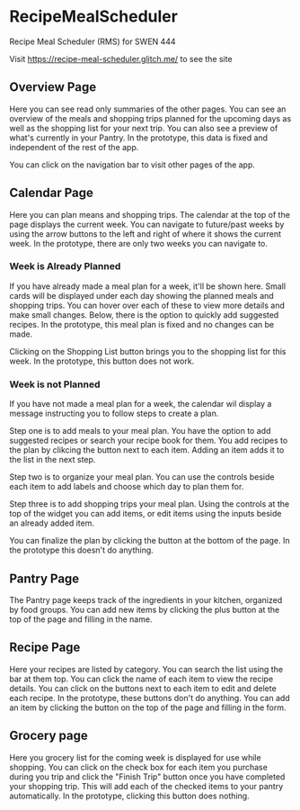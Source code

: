 # RecipeMealScheduler
Recipe Meal Scheduler (RMS) for SWEN 444

Visit https://recipe-meal-scheduler.glitch.me/ to see the site

## Overview Page

Here you can see read only summaries of the other pages. You can see an overview of the meals and shopping trips planned for the upcoming days as well as the shopping list for your next trip. You can also see a preview of what's currently in your Pantry. In the prototype, this data is fixed and independent of the rest of the app.

You can click on the navigation bar to visit other pages of the app.

## Calendar Page

Here you can plan means and shopping trips. The calendar at the top of the page displays the current week. You can navigate to future/past weeks by using the arrow buttons to the left and right of where it shows the current week. In the prototype, there are only two weeks you can navigate to.

### Week is Already Planned

If you have already made a meal plan for a week, it'll be shown here. Small cards will be displayed under each day showing the planned meals and shopping trips. You can hover over each of these to view more details and make small changes. Below, there is the option to quickly add suggested recipes. In the prototype, this meal plan is fixed and no changes can be made.

Clicking on the Shopping List button brings you to the shopping list for this week. In the prototype, this button does not work.

### Week is not Planned

If you have not made a meal plan for a week, the calendar wil display a message instructing you to follow steps to create a plan. 

Step one is to add meals to your meal plan. You have the option to add suggested recipes or search your recipe book for them. You add recipes to the plan by clikcing the button next to each item. Adding an item adds it to the list in the next step.

Step two is to organize your meal plan. You can use the controls beside each item to add labels and choose which day to plan them for.

Step three is to add shopping trips your meal plan. Using the controls at the top of the widget you can add items, or edit items using the inputs beside an already added item.

You can finalize the plan by clicking the button at the bottom of the page. In the prototype this doesn't do anything.

## Pantry Page

The Pantry page keeps track of the ingredients in your kitchen, organized by food groups. You can add new items by clicking the plus button at the top of the page and filling in the name.

## Recipe Page

Here your recipes are listed by category. You can search the list using the bar at them top. You can click the name of each item to view the recipe details. You can click on the buttons next to each item to edit and delete each recipe. In the prototype, these buttons don't do anything. You can add an item by clicking the button on the top of the page and filling in the form.

## Grocery page

Here you grocery list for the coming week is displayed for use while shopping. You can click on the check box for each item you purchase during you trip and click the "Finish Trip" button once you have completed your shopping trip. This will add each
of the checked items to your pantry automatically. In the prototype, clicking this button does nothing.

